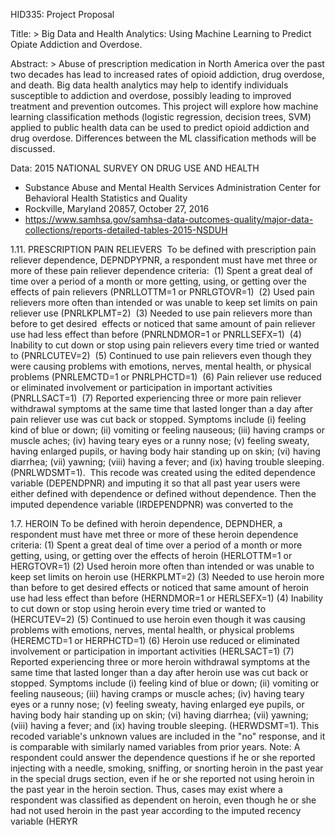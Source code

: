 HID335: Project Proposal 

Title: > 
    Big Data and Health Analytics: Using Machine Learning 
    to Predict Opiate Addiction and Overdose.  

Abstract: >
   Abuse of prescription medication in North America over the past two decades 
   has lead to increased rates of opioid addiction, drug overdose, and death. Big data 
   health analytics may help to identify individuals susceptible to addiction and overdose, 
   possibly leading to improved treatment and prevention outcomes. This project will explore 
   how machine learning classification methods (logistic regression, decision trees, SVM) 
   applied to public health data can be used to predict opioid addiction and drug overdose. 
   Differences between the ML classification methods will be discussed. 

Data: 2015 NATIONAL SURVEY ON DRUG USE AND HEALTH
* Substance Abuse and Mental Health Services Administration Center for Behavioral Health Statistics and Quality
* Rockville, Maryland 20857, October 27, 2016
* https://www.samhsa.gov/samhsa-data-outcomes-quality/major-data-collections/reports-detailed-tables-2015-NSDUH
   
1.11. PRESCRIPTION PAIN RELIEVERS 
To be defined with prescription pain reliever dependence, DEPNDPYPNR, a respondent must have met three or more of these pain reliever dependence criteria: 
(1) Spent a great deal of time over a period of a month or more getting, using, or getting over the effects of pain relievers (PNRLLOTTM=1 or PNRLGTOVR=1) 
(2) Used pain relievers more often than intended or was unable to keep set limits on pain reliever use (PNRLKPLMT=2) 
(3) Needed to use pain relievers more than before to get desired 
effects or noticed that same amount of pain reliever use had less effect than before (PNRLNDMOR=1 or PNRLLSEFX=1) 
(4) Inability to cut down or stop using pain relievers every time tried or wanted to (PNRLCUTEV=2) 
(5) Continued to use pain relievers even though they were causing problems with emotions, nerves, mental health, or physical problems (PNRLEMCTD=1 or PNRLPHCTD=1) 
(6) Pain reliever use reduced or eliminated involvement or participation in important activities (PNRLLSACT=1) 
(7) Reported experiencing three or more pain reliever withdrawal symptoms at the same time that lasted longer than a day after pain reliever use was cut back or stopped. Symptoms include (i) feeling kind of blue or down; (ii) vomiting or feeling nauseous; (iii) having cramps or muscle aches; (iv) having teary eyes or a runny nose; (v) feeling sweaty, having enlarged pupils, or having body hair standing up on skin; (vi) having diarrhea; (vii) yawning; (viii) having a fever; and (ix) having trouble sleeping. (PNRLWDSMT=1). 
This recode was created using the edited dependence variable (DEPENDPNR) and imputing it so that all past year users were either defined with dependence or defined without dependence. Then the imputed dependence variable (IRDEPENDPNR) was converted to the 

1.7. HEROIN
To be defined with heroin dependence, DEPNDHER, a respondent must have met three or more of these heroin dependence criteria:
(1) Spent a great deal of time over a period of a month or more getting, using, or getting over the effects of heroin (HERLOTTM=1 or HERGTOVR=1)
(2) Used heroin more often than intended or was unable to keep set limits on heroin use (HERKPLMT=2)
(3) Needed to use heroin more than before to get desired effects or noticed that same amount of heroin use had less effect than before (HERNDMOR=1 or HERLSEFX=1)
(4) Inability to cut down or stop using heroin every time tried or wanted to (HERCUTEV=2)
(5) Continued to use heroin even though it was causing problems with emotions, nerves, mental health, or physical problems (HEREMCTD=1 or HERPHCTD=1)
(6) Heroin use reduced or eliminated involvement or participation in important activities (HERLSACT=1)
(7) Reported experiencing three or more heroin withdrawal symptoms at the same time that lasted longer than a day after heroin use was cut back or stopped. Symptoms include (i) feeling kind of blue or down; (ii) vomiting or feeling nauseous; (iii) having cramps or muscle aches; (iv) having teary eyes or a runny nose; (v) feeling sweaty, having enlarged eye pupils, or having body hair standing up on skin; (vi) having diarrhea; (vii) yawning; (viii) having a fever; and (ix) having trouble sleeping. (HERWDSMT=1).
This recoded variable's unknown values are included in the "no" response, and it is comparable with similarly named variables from prior years.
Note: A respondent could answer the dependence questions if he or she reported injecting with a needle, smoking, sniffing, or snorting heroin in the past year in the special drugs section, even if he or she reported not using heroin in the past year in the heroin section. Thus, cases may exist where a respondent was classified as dependent on heroin, even though he or she had not used heroin in the past year according to the imputed recency variable (HERYR

